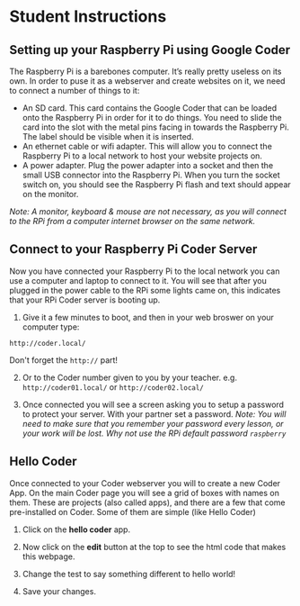 # Student Instructions

## Setting up your Raspberry Pi using Google Coder

The Raspberry Pi is a barebones computer. It’s really pretty useless on its own. In order to puse it as a webserver and create websites on it, we need to connect a number of things to it:

- An SD card. This card contains the Google Coder that can be loaded onto the Raspberry Pi in order for it to do things. You need to slide the card into the slot with the metal pins facing in towards the Raspberry Pi. The label should be visible when it is inserted.
- An ethernet cable or wifi adapter. This will allow you to connect the Raspberry Pi to a local network to host your website projects on.
- A power adapter. Plug the power adapter into a socket and then the small USB connector into the Raspberry Pi. When you turn the socket switch on, you should see the Raspberry Pi flash and text should appear on the monitor.

*Note: A monitor, keyboard & mouse are not necessary, as you will connect to the RPi from a computer internet browser on the same network.*

## Connect to your Raspberry Pi Coder Server

Now you have connected your Raspberry Pi to the local network you can use a computer and laptop to connect to it. You will see that after you plugged in the power cable to the RPi some lights came on, this indicates that your RPi Coder server is booting up. 

1. Give it a few minutes to boot, and then in your web broswer on your computer type:

  ```
  http://coder.local/
  ```
  Don't forget the `http://` part!

2. Or to the Coder number given to you by your teacher. e.g. `http://coder01.local/` or `http://coder02.local/` 

3. Once connected you will see a screen asking you to setup a password to protect your server. With your partner set a password. *Note: You will need to make sure that you remember your password every lesson, or your work will be lost. Why not use the RPi default password `raspberry`*

## Hello Coder

Once connected to your Coder webserver you will to create a new Coder App. On the main Coder page you will see a grid of boxes with names on them. These are projects (also called apps), and there are a few that come pre-installed on Coder. Some of them are simple (like Hello Coder) 

1. Click on the **hello coder** app.

2. Now click on the **edit** button at the top to see the html code that makes this webpage.

3. Change the test to say something different to hello world!

4. Save your changes.
